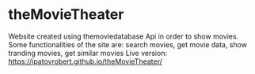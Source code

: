 # theMovieTheater
Website created using themoviedatabase Api in order to show movies. Some functionalities of the site are: search movies, get movie data, show tranding movies, get similar movies
Live version: https://ipatovrobert.github.io/theMovieTheater/
